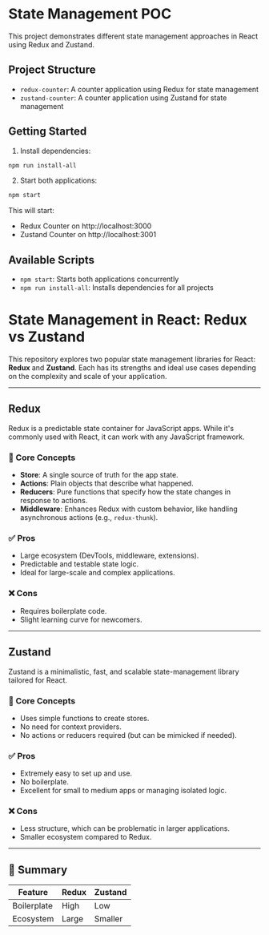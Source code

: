 # State Management POC

This project demonstrates different state management approaches in React using Redux and Zustand.

## Project Structure

- `redux-counter`: A counter application using Redux for state management
- `zustand-counter`: A counter application using Zustand for state management

## Getting Started

1. Install dependencies:
```bash
npm run install-all
```

2. Start both applications:
```bash
npm start
```

This will start:
- Redux Counter on http://localhost:3000
- Zustand Counter on http://localhost:3001

## Available Scripts

- `npm start`: Starts both applications concurrently
- `npm run install-all`: Installs dependencies for all projects

# State Management in React: Redux vs Zustand

This repository explores two popular state management libraries for React: **Redux** and **Zustand**. Each has its strengths and ideal use cases depending on the complexity and scale of your application.

---

## Redux

Redux is a predictable state container for JavaScript apps. While it's commonly used with React, it can work with any JavaScript framework.

### 🔑 Core Concepts

- **Store**: A single source of truth for the app state.
- **Actions**: Plain objects that describe what happened.
- **Reducers**: Pure functions that specify how the state changes in response to actions.
- **Middleware**: Enhances Redux with custom behavior, like handling asynchronous actions (e.g., `redux-thunk`).

### ✅ Pros

- Large ecosystem (DevTools, middleware, extensions).
- Predictable and testable state logic.
- Ideal for large-scale and complex applications.

### ❌ Cons

- Requires boilerplate code.
- Slight learning curve for newcomers.

---

## Zustand

Zustand is a minimalistic, fast, and scalable state-management library tailored for React.

### 🔑 Core Concepts

- Uses simple functions to create stores.
- No need for context providers.
- No actions or reducers required (but can be mimicked if needed).

### ✅ Pros

- Extremely easy to set up and use.
- No boilerplate.
- Excellent for small to medium apps or managing isolated logic.

### ❌ Cons

- Less structure, which can be problematic in larger applications.
- Smaller ecosystem compared to Redux.

---

## 📌 Summary

| Feature         | Redux                                | Zustand                               |
|----------------|--------------------------------------|----------------------------------------|
| Boilerplate     | High                                 | Low                                     |
| Ecosystem       | Large                                | Smaller
